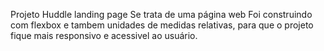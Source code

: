 
Projeto Huddle landing page 
Se trata de  uma página web
Foi construindo com flexbox e tambem unidades de medidas relativas, para que o projeto fique mais responsivo e acessivel ao usuário.
